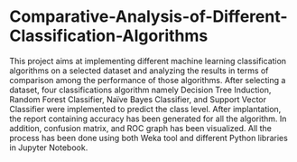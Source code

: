 # Comparative-Analysis-of-Different-Classification-Algorithms
This project aims at implementing different machine learning classification algorithms on a selected dataset and analyzing the results in terms of comparison among the performance of those algorithms. After selecting a dataset, four classifications algorithm namely Decision Tree Induction, Random Forest Classifier, Naïve Bayes Classifier, and Support Vector Classifier were implemented to predict the class level. After implantation, the report containing accuracy has been generated for all the algorithm. In addition, confusion matrix, and ROC graph has been visualized. All the process has been done using both Weka tool and different Python libraries in Jupyter Notebook.
